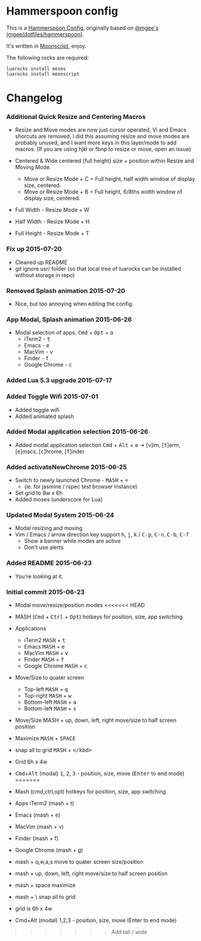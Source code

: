 # Hammerspoon config

This is a [Hammerspoon Config][1], originally based on [@mgee's][2] [(mgee/dotfiles/hammerspoon)][3].

It's written in [Moonscript][4], enjoy.

The following rocks are required:

    luarocks install moses
    luarocks install moonscript

# Changelog

### Additional Quick Resize and Centering Macros

- Resize and Move modes are now just cursor operated, Vi and Emacs
  shorcuts are removed, I did this assuming resize and move modes are
  probably unused, and I want more keys in this layer/mode to add
  macros. (If you are using hjkl or fbnp to resize or move, open an issue)

- Centered & Wide centered (full height) size + position within Resize and Moving Mode.
    - Move or Resize Mode + C = Full height, half width window of display size, centered.
    - Move or Resize Mode + B = Full height, 6/8ths width window of display size, centered.

- Full Width - Resize Mode + W
- Half Width - Resize Mode + H
- Full Height - Resize Mode + T

### Fix up 2015-07-20

- Cleaned up README
- git ignore usr/ folder (so that local tree of luarocks can be installed without storage in repo)

### Removed Splash animation 2015-07-20

- Nice, but too annoying when editing the config.

### App Modal, Splash animation 2015-06-26

- Modal selection of apps. <kbd>Cmd</kbd> + <kbd>Opt</kbd> + <kbd>a</kbd>
    - iTerm2 - <kbd>t</kbd>
    - Emacs - <kbd>e</kbd>
    - MacVim - <kbd>v</kbd>
    - Finder - <kbd>f</kbd>
    - Google Chrome - <kbd>c</kbd>

### Added  Lua 5.3 upgrade 2015-07-17

### Added Toggle Wifi 2015-07-01

- Added toggle wifi
- Added animated splash

### Added Modal application selection 2015-06-26

- Added modal application selection <kbd>Cmd</kbd> + <kbd>Alt</kbd> + <kbd>a</kbd> -> [<kbd>v</kbd>]im, [<kbd>t</kbd>]erm, [<kbd>e</kbd>]macs, [<kbd>c</kbd>]hrome, [<kbd>f</kbd>]inder

### Added activateNewChrome 2015-06-25

- Switch to newly launched Chrome - <kbd>MASH</kbd> + <kbd>=</kbd>
    - (ie. for jasmine / rspec test browser instance)
- Set grid to 8w x 6h
- Added moses (underscore for Lua)

### Updated Modal System 2015-06-24

- Modal resizing and moving
- Vim / Emacs / arrow direction key support <kbd>h</kbd>, <kbd>j</kbd>, <kbd>k</kbd> / <kbd>C-p</kbd>, <kbd>C-n</kbd>, <kbd>C-b</kbd>, <kbd>C-f</kbd>
    - Show a banner while modes are active
    - Don't use alerts

### Added README 2015-06-23

- You're looking at it.

### Initial commit 2015-06-23

- Modal move/resize/position modes
<<<<<<< HEAD

- MASH (<kbd>Cmd</kbd> + <kbd>Ctrl</kbd> + <kbd>Opt</kbd>) hotkeys for position, size, app switching

- Applications

    - iTerm2         <kbd>MASH</kbd> + <kbd>t</kbd>
    - Emacs          <kbd>MASH</kbd> + <kbd>e</kbd>
    - MacVim         <kbd>MASH</kbd> + <kbd>v</kbd>
    - Finder         <kbd>MASH</kbd> + <kbd>f</kbd>
    - Google Chrome  <kbd>MASH</kbd> + <kbd>c</kbd>

- Move/Size to quater screen

    - Top-left       <kbd>MASH</kbd> + <kbd>q</kbd>
    - Top-right      <kbd>MASH</kbd> + <kbd>w</kbd>
    - Bottom-left    <kbd>MASH</kbd> + <kbd>a</kbd>
    - Bottom-left    <kbd>MASH</kbd> + <kbd>s</kbd>

- Move/Size MASH + up, down, left, right move/size to half screen position

- Maximize           <kbd>MASH</kbd> + <kbd>SPACE</kbd>
- snap all to grid   <kbd>MASH</kbd> + <kbd>\</kbd>

- Grid 6h x 4w
- <kbd>Cmd</kbd>+<kbd>Alt</kbd> (modal) <kbd>1</kbd>, <kbd>2</kbd>, <kbd>3</kbd> - position, size, move (<kbd>Enter</kbd> to end mode)
=======
- Mash (cmd,ctrl,opt) hotkeys for position, size, app switching
- Apps iTerm2 (mash + t)
- Emacs (mash + e)
- MacVim (mash + v)
- Finder (mash + f)
- Google Chrome (mash + g)
- mash + q,w,a,s move to quater screen size/position
- mash + up, down, left, right move/size to half screen position
- mash + space maximize
- mash + \ snap all to grid
- grid is 6h x 4w
- Cmd+Alt (modal) 1,2,3 - position, size, move (Enter to end mode)
>>>>>>> Add tall / wide

[1]: http://www.hammerspoon.org/
[2]: https://github.com/mgee
[3]: https://github.com/mgee/dotfiles/tree/master/hammerspoon
[4]: http://moonscript.org
